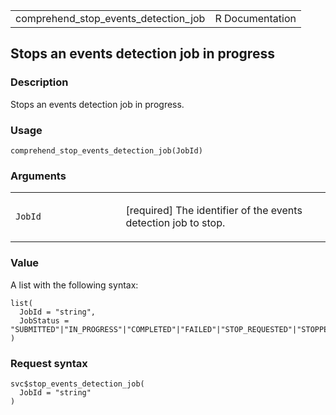 <table style="width: 100%;">
<tbody>
<tr class="odd">
<td>comprehend_stop_events_detection_job</td>
<td style="text-align: right;">R Documentation</td>
</tr>
</tbody>
</table>

## Stops an events detection job in progress

### Description

Stops an events detection job in progress.

### Usage

    comprehend_stop_events_detection_job(JobId)

### Arguments

<table>
<colgroup>
<col style="width: 35%" />
<col style="width: 65%" />
</colgroup>
<tbody>
<tr class="odd">
<td><code
id="comprehend_stop_events_detection_job_:_JobId">JobId</code></td>
<td><p>[required] The identifier of the events detection job to
stop.</p></td>
</tr>
</tbody>
</table>

### Value

A list with the following syntax:

    list(
      JobId = "string",
      JobStatus = "SUBMITTED"|"IN_PROGRESS"|"COMPLETED"|"FAILED"|"STOP_REQUESTED"|"STOPPED"
    )

### Request syntax

    svc$stop_events_detection_job(
      JobId = "string"
    )
